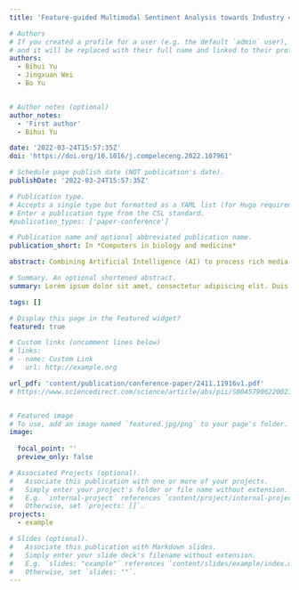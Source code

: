 ```yaml
---
title: 'Feature-guided Multimodal Sentiment Analysis towards Industry 4.0'

# Authors
# If you created a profile for a user (e.g. the default `admin` user), write the username (folder name) here
# and it will be replaced with their full name and linked to their profile.
authors:
  - Bihui Yu
  - Jingxuan Wei
  - Bo Yu


# Author notes (optional)
author_notes:
  - 'First author'
  - Bihui Yu

date: '2022-03-24T15:57:35Z'
doi: 'https://doi.org/10.1016/j.compeleceng.2022.107961'

# Schedule page publish date (NOT publication's date).
publishDate: '2022-03-24T15:57:35Z'

# Publication type.
# Accepts a single type but formatted as a YAML list (for Hugo requirements).
# Enter a publication type from the CSL standard.
#publication_types: ['paper-conference']

# Publication name and optional abbreviated publication name.
publication_short: In *Computers in biology and medicine*

abstract: Combining Artificial Intelligence (AI) to process rich media information has become an important part of Industry 4.0. Sentiment recognition in AI aims to analyze user emotions contained in rich media to facilitate service enhancement. Previous research on sentiment recognition has mainly focused on academia, and few have discussed algorithmic applications and innovations in industry. In this paper, we propose a general approach for multimodal sentiment recognition for images and text. The method provides a new approach for processing rich media information by fully considering the internal features of each modality itself as well as the correlations between the modalities. In the dataset constructed in this paper, the accuracy rate is improved by more than 4% compared with the method using single modality. The effectiveness and generality of the method in multimodal sentiment recognition is demonstrated by extending the experiments with a multimodal public dataset.

# Summary. An optional shortened abstract.
summary: Lorem ipsum dolor sit amet, consectetur adipiscing elit. Duis posuere tellus ac convallis placerat. Proin tincidunt magna sed ex sollicitudin condimentum.

tags: []

# Display this page in the Featured widget?
featured: true

# Custom links (uncomment lines below)
# links:
# - name: Custom Link
#   url: http://example.org

url_pdf: 'content/publication/conference-paper/2411.11916v1.pdf'
# https://www.sciencedirect.com/science/article/abs/pii/S0045790622002373


# Featured image
# To use, add an image named `featured.jpg/png` to your page's folder.
image:
  
  focal_point: ''
  preview_only: false

# Associated Projects (optional).
#   Associate this publication with one or more of your projects.
#   Simply enter your project's folder or file name without extension.
#   E.g. `internal-project` references `content/project/internal-project/index.md`.
#   Otherwise, set `projects: []`.
projects:
  - example

# Slides (optional).
#   Associate this publication with Markdown slides.
#   Simply enter your slide deck's filename without extension.
#   E.g. `slides: "example"` references `content/slides/example/index.md`.
#   Otherwise, set `slides: ""`.
---
```



